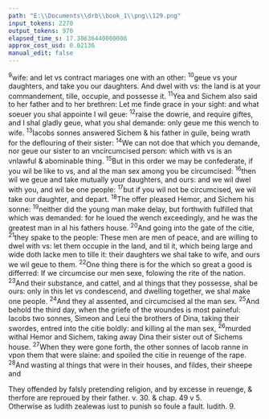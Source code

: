 ```yaml
---
path: "E:\\Documents\\drb\\book_1\\png\\129.png"
input_tokens: 2270
output_tokens: 970
elapsed_time_s: 17.38636440000008
approx_cost_usd: 0.02136
manual_edit: false
---
```

<sup>9</sup>wife: and let vs contract mariages one with an other: <sup>10</sup>geue vs your daughters, and take you our daughters. And dwel with vs: the land is at your commandement, tille, occupie, and possesse it. <sup>11</sup>Yea and Sichem also said to her father and to her brethren: Let me finde grace in your sight: and what soeuer you shal appointe I wil geue: <sup>12</sup>raise the dowrie, and require giftes, and I shal gladly geue, what you shal demande: only geue me this wench to wife. <sup>13</sup>Iacobs sonnes answered Sichem & his father in guile, being wrath for the deflouring of their sister: <sup>14</sup>We can not doe that which you demande, nor geue our sister to an vncircumcised person: which with vs is an vnlawful & abominable thing. <sup>15</sup>But in this order we may be confederate, if you wil be like to vs, and al the man sex among you be circumcised: <sup>16</sup>then wil we geue and take mutually your daughters, and ours: and we wil dwel with you, and wil be one people: <sup>17</sup>but if you wil not be circumcised, we wil take our daughter, and depart. <sup>18</sup>The offer pleased Hemor, and Sichem his sonne: <sup>19</sup>neither did the young man make delay, but forthwith fulfilled that which was demanded: for he loued the wench exceedingly, and he was the greatest man in al his fathers house. <sup>20</sup>And going into the gate of the citie, <sup>21</sup>they spake to the people: These men are men of peace, and are willing to dwel with vs: let them occupie in the land, and til it, which being large and wide doth lacke men to tille it: their daughters we shal take to wife, and ours we wil geue to them. <sup>22</sup>One thing there is for the which so great a good is differred: If we circumcise our men sexe, folowing the rite of the nation. <sup>23</sup>And their substance, and cattel, and al things that they possesse, shal be ours: only in this let vs condescend, and dwelling together, we shal make one people. <sup>24</sup>And they al assented, and circumcised al the man sex. <sup>25</sup>And behold the third day, when the griefe of the woundes is most paineful: Iacobs two sonnes, Simeon and Leui the brothers of Dina, taking their swordes, entred into the citie boldly: and killing al the man sex, <sup>26</sup>murded withal Hemor and Sichem, taking away Dina their sister out of Sichems house. <sup>27</sup>When they were gone forth, the other sonnes of Iacob ranne in vpon them that were slaine: and spoiled the citie in reuenge of the rape. <sup>28</sup>And wasting al things that were in their houses, and fildes, their sheepe and

[^1]: They offended by falsly pretending religion, and by excesse in reuenge, & therfore are reproued by their father. v. 30. & chap. 49 v 5.

[^2]: Otherwise as Iudith zealewas iust to punish so foule a fault. Iudith. 9.

<aside>They offended by falsly pretending religion, and by excesse in reuenge, & therfore are reproued by their father. v. 30. & chap. 49 v 5.</aside>

<aside>Otherwise as Iudith zealewas iust to punish so foule a fault. Iudith. 9.</aside>